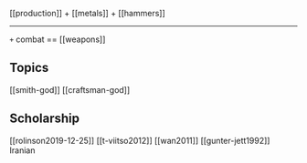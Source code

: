 [[production]] + [[metals]] + [[hammers]]

---

`+` combat == [[weapons]]

## Topics
[[smith-god]]
[[craftsman-god]]
## Scholarship
[[rolinson2019-12-25]]
[[t-viitso2012]]
[[wan2011]]
[[gunter-jett1992]] Iranian